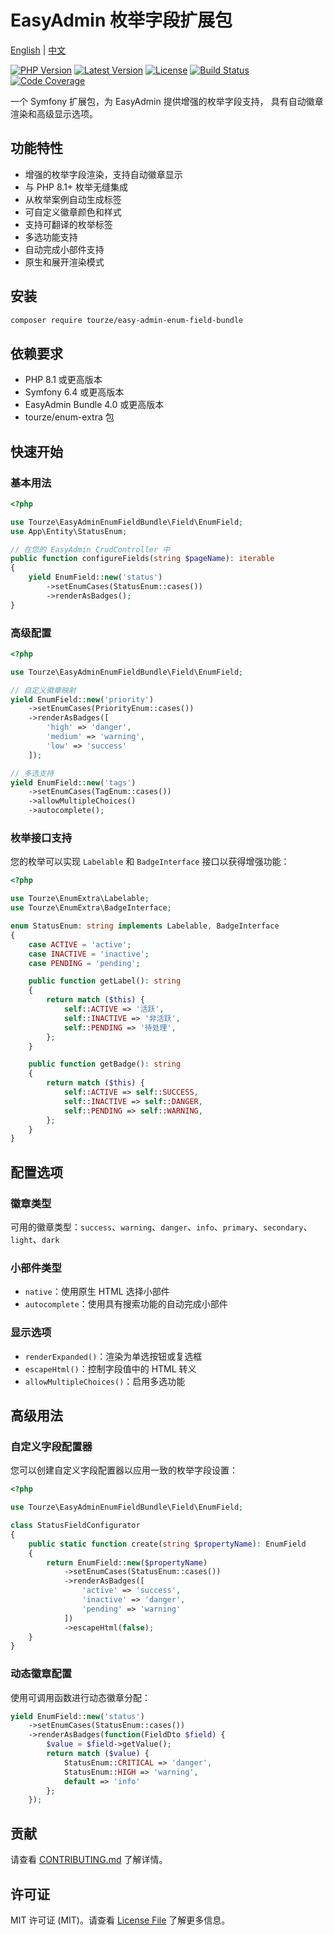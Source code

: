 # EasyAdmin 枚举字段扩展包

[English](README.md) | [中文](README.zh-CN.md)

[![PHP Version](https://img.shields.io/packagist/php-v/tourze/easy-admin-enum-field-bundle)](https://packagist.org/packages/tourze/easy-admin-enum-field-bundle)
[![Latest Version](https://img.shields.io/packagist/v/tourze/easy-admin-enum-field-bundle)](https://packagist.org/packages/tourze/easy-admin-enum-field-bundle)
[![License](https://img.shields.io/packagist/l/tourze/easy-admin-enum-field-bundle)](LICENSE)
[![Build Status](https://img.shields.io/github/actions/workflow/status/tourze/php-monorepo/ci.yml)](https://github.com/tourze/php-monorepo/actions)
[![Code Coverage](https://img.shields.io/codecov/c/github/tourze/php-monorepo)](https://codecov.io/gh/tourze/php-monorepo)

一个 Symfony 扩展包，为 EasyAdmin 提供增强的枚举字段支持，
具有自动徽章渲染和高级显示选项。

## 功能特性

- 增强的枚举字段渲染，支持自动徽章显示
- 与 PHP 8.1+ 枚举无缝集成
- 从枚举案例自动生成标签
- 可自定义徽章颜色和样式
- 支持可翻译的枚举标签
- 多选功能支持
- 自动完成小部件支持
- 原生和展开渲染模式

## 安装

```bash
composer require tourze/easy-admin-enum-field-bundle
```

## 依赖要求

- PHP 8.1 或更高版本
- Symfony 6.4 或更高版本
- EasyAdmin Bundle 4.0 或更高版本
- tourze/enum-extra 包

## 快速开始

### 基本用法

```php
<?php

use Tourze\EasyAdminEnumFieldBundle\Field\EnumField;
use App\Entity\StatusEnum;

// 在您的 EasyAdmin CrudController 中
public function configureFields(string $pageName): iterable
{
    yield EnumField::new('status')
        ->setEnumCases(StatusEnum::cases())
        ->renderAsBadges();
}
```

### 高级配置

```php
<?php

use Tourze\EasyAdminEnumFieldBundle\Field\EnumField;

// 自定义徽章映射
yield EnumField::new('priority')
    ->setEnumCases(PriorityEnum::cases())
    ->renderAsBadges([
        'high' => 'danger',
        'medium' => 'warning',
        'low' => 'success'
    ]);

// 多选支持
yield EnumField::new('tags')
    ->setEnumCases(TagEnum::cases())
    ->allowMultipleChoices()
    ->autocomplete();
```

### 枚举接口支持

您的枚举可以实现 `Labelable` 和 `BadgeInterface` 接口以获得增强功能：

```php
<?php

use Tourze\EnumExtra\Labelable;
use Tourze\EnumExtra\BadgeInterface;

enum StatusEnum: string implements Labelable, BadgeInterface
{
    case ACTIVE = 'active';
    case INACTIVE = 'inactive';
    case PENDING = 'pending';

    public function getLabel(): string
    {
        return match ($this) {
            self::ACTIVE => '活跃',
            self::INACTIVE => '非活跃',
            self::PENDING => '待处理',
        };
    }

    public function getBadge(): string
    {
        return match ($this) {
            self::ACTIVE => self::SUCCESS,
            self::INACTIVE => self::DANGER,
            self::PENDING => self::WARNING,
        };
    }
}
```

## 配置选项

### 徽章类型

可用的徽章类型：`success`、`warning`、`danger`、`info`、`primary`、`secondary`、`light`、`dark`

### 小部件类型

- `native`：使用原生 HTML 选择小部件
- `autocomplete`：使用具有搜索功能的自动完成小部件

### 显示选项

- `renderExpanded()`：渲染为单选按钮或复选框
- `escapeHtml()`：控制字段值中的 HTML 转义
- `allowMultipleChoices()`：启用多选功能

## 高级用法

### 自定义字段配置器

您可以创建自定义字段配置器以应用一致的枚举字段设置：

```php
<?php

use Tourze\EasyAdminEnumFieldBundle\Field\EnumField;

class StatusFieldConfigurator
{
    public static function create(string $propertyName): EnumField
    {
        return EnumField::new($propertyName)
            ->setEnumCases(StatusEnum::cases())
            ->renderAsBadges([
                'active' => 'success',
                'inactive' => 'danger',
                'pending' => 'warning'
            ])
            ->escapeHtml(false);
    }
}
```

### 动态徽章配置

使用可调用函数进行动态徽章分配：

```php
yield EnumField::new('status')
    ->setEnumCases(StatusEnum::cases())
    ->renderAsBadges(function(FieldDto $field) {
        $value = $field->getValue();
        return match ($value) {
            StatusEnum::CRITICAL => 'danger',
            StatusEnum::HIGH => 'warning',
            default => 'info'
        };
    });
```

## 贡献

请查看 [CONTRIBUTING.md](CONTRIBUTING.md) 了解详情。

## 许可证

MIT 许可证 (MIT)。请查看 [License File](LICENSE) 了解更多信息。
